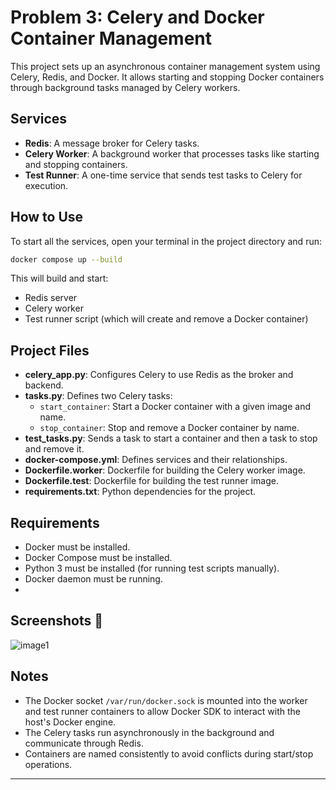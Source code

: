 # Problem 3: Celery and Docker Container Management

This project sets up an asynchronous container management system using Celery, Redis, and Docker. It allows starting and stopping Docker containers through background tasks managed by Celery workers.

## Services

- **Redis**: A message broker for Celery tasks.
- **Celery Worker**: A background worker that processes tasks like starting and stopping containers.
- **Test Runner**: A one-time service that sends test tasks to Celery for execution.

## How to Use

To start all the services, open your terminal in the project directory and run:

```bash
docker compose up --build
```

This will build and start:
- Redis server
- Celery worker
- Test runner script (which will create and remove a Docker container)

## Project Files

- **celery_app.py**: Configures Celery to use Redis as the broker and backend.
- **tasks.py**: Defines two Celery tasks:
  - `start_container`: Start a Docker container with a given image and name.
  - `stop_container`: Stop and remove a Docker container by name.
- **test_tasks.py**: Sends a task to start a container and then a task to stop and remove it.
- **docker-compose.yml**: Defines services and their relationships.
- **Dockerfile.worker**: Dockerfile for building the Celery worker image.
- **Dockerfile.test**: Dockerfile for building the test runner image.
- **requirements.txt**: Python dependencies for the project.


## Requirements

- Docker must be installed.
- Docker Compose must be installed.
- Python 3 must be installed (for running test scripts manually).
- Docker daemon must be running.
- 
## Screenshots 📸

![image1](https://github.com/faezehghiasi/Cloud-Assignment/blob/FaezehGhiasi/docker-assignment/FaezehGhiasi/Problem3_Celery_Redis/images/Pasted%20image.png?raw=true)

## Notes

- The Docker socket `/var/run/docker.sock` is mounted into the worker and test runner containers to allow Docker SDK to interact with the host's Docker engine.
- The Celery tasks run asynchronously in the background and communicate through Redis.
- Containers are named consistently to avoid conflicts during start/stop operations.

---


